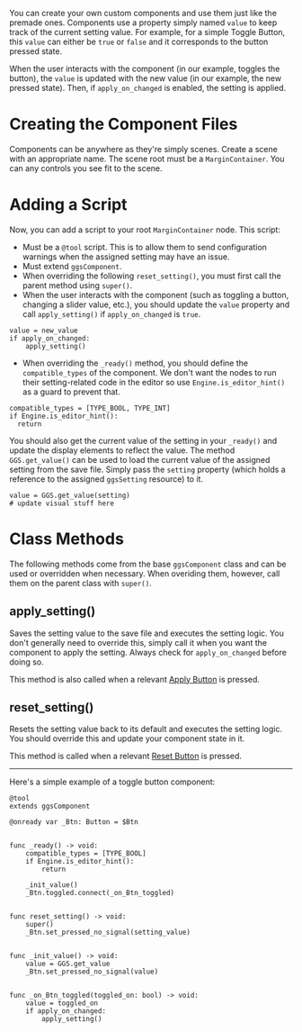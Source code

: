 You can create your own custom components and use them just like the premade ones. Components use a property simply named `value` to keep track of the current setting value. For example, for a simple Toggle Button, this `value` can either be `true` or `false` and it corresponds to the button pressed state.

When the user interacts with the component (in our example, toggles the button), the `value` is updated with the new value (in our example, the new pressed state). Then, if `apply_on_changed` is enabled, the setting is applied.

# Creating the Component Files

Components can be anywhere as they're simply scenes. Create a scene with an appropriate name. The scene root must be a `MarginContainer`. You can any controls you see fit to the scene.

# Adding a Script

Now, you can add a script to your root `MarginContainer` node. This script:

- Must be a `@tool` script. This is to allow them to send configuration warnings when the assigned setting may have an issue.
- Must extend `ggsComponent`.
- When overriding the following `reset_setting()`, you must first call the parent method using `super()`.
- When the user interacts with the component (such as toggling a button, changing a slider value, etc.), you should update the `value` property and call `apply_setting()` if `apply_on_changed` is `true`.

```gdscript
value = new_value
if apply_on_changed:
	apply_setting()
```

- When overriding the `_ready()` method, you should define the `compatible_types` of the component. We don't want the nodes to run their setting-related code in the editor so use `Engine.is_editor_hint()` as a guard to prevent that.

```gdscript
compatible_types = [TYPE_BOOL, TYPE_INT]
if Engine.is_editor_hint():
  return
```

You should also get the current value of the setting in your `_ready()` and update the display elements to reflect the value. The method `GGS.get_value()` can be used to load the current value of the assigned setting from the save file. Simply pass the `setting` property (which holds a reference to the assigned `ggsSetting` resource) to it.

```gdscript
value = GGS.get_value(setting)
# update visual stuff here
```

# Class Methods

The following methods come from the base `ggsComponent` class and can be used or overridden when necessary. When overiding them, however, call them on the parent class with `super()`.

## apply_setting()

Saves the setting value to the save file and executes the setting logic. You don't generally need to override this, simply call it when you want the component to apply the setting. Always check for `apply_on_changed` before doing so.

This method is also called when a relevant [Apply Button](4_components/#Apply-Button) is pressed.

## reset_setting()

Resets the setting value back to its default and executes the setting logic. You should override this and update your component state in it.

This method is called when a relevant [Reset Button](4_components/#Reset-Button) is pressed.

---

Here's a simple example of a toggle button component:

```gdscript
@tool
extends ggsComponent

@onready var _Btn: Button = $Btn


func _ready() -> void:
	compatible_types = [TYPE_BOOL]
	if Engine.is_editor_hint():
		return

	_init_value()
	_Btn.toggled.connect(_on_Btn_toggled)


func reset_setting() -> void:
	super()
	_Btn.set_pressed_no_signal(setting_value)


func _init_value() -> void:
	value = GGS.get_value
	_Btn.set_pressed_no_signal(value)


func _on_Btn_toggled(toggled_on: bool) -> void:
	value = toggled_on
	if apply_on_changed:
		apply_setting()

```
